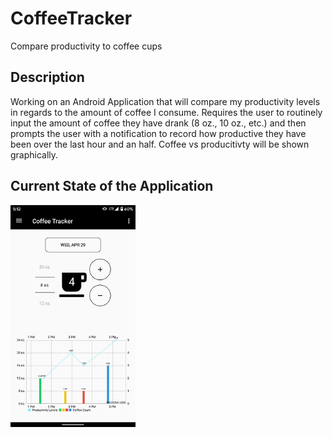 # CoffeeTracker
Compare productivity to coffee cups

## Description
Working on an Android Application that will compare my productivity levels in regards to the amount of coffee I consume. Requires the user to routinely input the amount of coffee they have drank (8 oz., 10 oz., etc.) and then prompts the user with a notification to record how productive they have been over the last hour and an half. Coffee vs producitivty will be shown graphically. 

## Current State of the Application
<img src="https://github.com/APoolio/CoffeeTracker/blob/master/CoffeeTrackerScreenshot.png" width="200">
